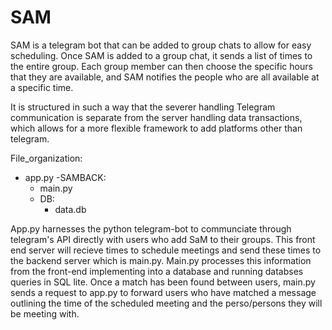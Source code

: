 # SAM
SAM is a telegram bot that can be added to group chats to allow for easy scheduling. Once SAM is added to a group chat, it sends a list of times to the entire group. Each group member can then choose the specific hours that they are available, and SAM notifies the people who are all available at a specific time.

It is structured in such a way that the severer handling Telegram communication is separate from the server handling data transactions, which allows for a more flexible framework to add platforms other than telegram.

File_organization: 
- app.py
  -SAMBACK:
    - main.py
    - DB:
      - data.db 
 
 App.py harnesses the python telegram-bot to communciate through telegram's API directly with users who add SaM to their groups. This front end server will recieve times to schedule meetings and send these times to the backend server which is main.py. Main.py processes this information from the front-end implementing into a database and running databses queries in SQL lite. Once a match has been found between users, main.py sends a request to app.py to forward users who have matched a message outlining the time of the scheduled meeting and the perso/persons they will be meeting with. 
 
 
 
 
  


